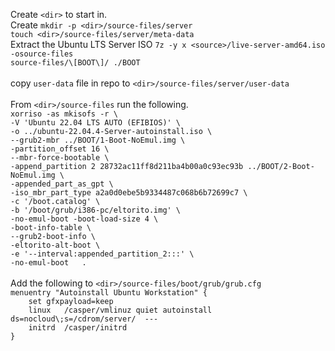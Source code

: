 Create ```<dir>``` to start in.
<br>Create ```mkdir -p <dir>/source-files/server```
<br>```touch <dir>/source-files/server/meta-data```
<br>Extract the Ubuntu LTS Server ISO ```7z -y x <source>/live-server-amd64.iso -osource-files```
<br>```source-files/\[BOOT\]/ ./BOOT```
<br>
<br>copy ```user-data``` file in repo to ```<dir>/source-files/server/user-data```
<br>
<br>From ```<dir>/source-files``` run the following.
<br>```xorriso -as mkisofs -r \```
<br>```-V 'Ubuntu 22.04 LTS AUTO (EFIBIOS)' \```
<br>```-o ../ubuntu-22.04.4-Server-autoinstall.iso \```
<br>```--grub2-mbr ../BOOT/1-Boot-NoEmul.img \```
<br>```-partition_offset 16 \```
<br>```--mbr-force-bootable \```
<br>```-append_partition 2 28732ac11ff8d211ba4b00a0c93ec93b ../BOOT/2-Boot-NoEmul.img \```
<br>```-appended_part_as_gpt \```
<br>```-iso_mbr_part_type a2a0d0ebe5b9334487c068b6b72699c7 \```
<br>```-c '/boot.catalog' \```
<br>```-b '/boot/grub/i386-pc/eltorito.img' \```
<br>```-no-emul-boot -boot-load-size 4 \```
<br>```-boot-info-table \```
<br>```--grub2-boot-info \```
<br>```-eltorito-alt-boot \```
<br>```-e '--interval:appended_partition_2:::' \```
<br>```-no-emul-boot   .```
<br><br>Add the following to ```<dir>/source-files/boot/grub/grub.cfg```
<br>```menuentry "Autoinstall Ubuntu Workstation" {```
<br>```    set gfxpayload=keep```
<br>```    linux   /casper/vmlinuz quiet autoinstall ds=nocloud\;s=/cdrom/server/  ---```
<br>```    initrd  /casper/initrd```
<br>```}```
